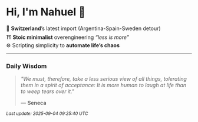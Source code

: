 # Hi, I'm Nahuel :tiger:

📍 **Switzerland**’s latest import (Argentina-Spain-Sweden detour)  
⛩️ **Stoic minimalist** overengineering *“less is more”*  
⚙️ Scripting simplicity to **automate life’s chaos**

---

### Daily Wisdom
> _"We must, therefore, take a less serious view of all things, tolerating them in a spirit of acceptance: It is more human to laugh at life than to weep tears over it."_  
>
> — **Seneca**

<sub>*Last update: 2025-09-04 09:25:40 UTC*</sub>


